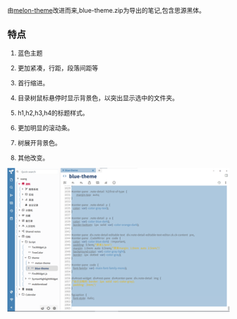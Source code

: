 由[melon-theme](https://github.com/zadam/trilium)改进而来,blue-theme.zip为导出的笔记,包含思源黑体。

## 特点

1. 蓝色主题

2. 更加紧凑，行距，段落间距等

3. 首行缩进。

4. 目录树鼠标悬停时显示背景色，以突出显示选中的文件夹。

5. h1,h2,h3,h4的标题样式。

6. 更加明显的滚动条。

7. 树展开背景色。

8. 其他改变。

![](./screenshot.png)
